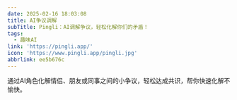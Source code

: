 ```yaml
---
date: 2025-02-16 18:03:08
title: AI争议调解
subTitle: Pingli：AI调解争议，轻松化解你们的矛盾！
tags:
  - 趣味AI
link: 'https://pingli.app/'
icon: 'https://www.pingli.app/pingli.jpg'
abbrlink: ee5b676c
---
```


通过AI角色化解情侣、朋友或同事之间的小争议，轻松达成共识，帮你快速化解不愉快。